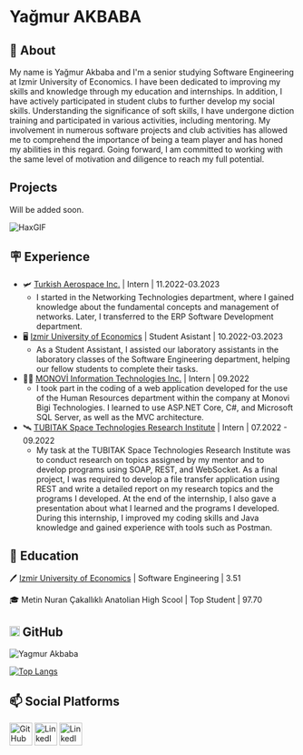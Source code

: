 # Yağmur AKBABA

## 📜 About

My name is Yağmur Akbaba and I'm a senior studying Software Engineering at Izmir University of Economics. I have been dedicated to improving my skills and knowledge through my education and internships. In addition, I have actively participated in student clubs to further develop my social skills. Understanding the significance of soft skills, I have undergone diction training and participated in various activities, including mentoring. My involvement in numerous software projects and club activities has allowed me to comprehend the importance of being a team player and has honed my abilities in this regard. Going forward, I am committed to working with the same level of motivation and diligence to reach my full potential.


## Projects
Will be added soon.

![HaxGIF](https://user-images.githubusercontent.com/81877857/235271147-89a83d37-f99e-4eff-8bc4-5447175a2613.gif)


## 🪧 Experience
* 🛩️ [Turkish Aerospace Inc.](https://www.tusas.com/en) | Intern | 11.2022-03.2023
    * I started in the Networking Technologies department, where I gained knowledge about the fundamental concepts and management of networks. Later, I transferred to the ERP Software Development department.
* 🖥️ [Izmir University of Economics](https://www.ieu.edu.tr/en) | Student Asistant | 10.2022-03.2023
    * As a Student Assistant, I assisted our laboratory assistants in the laboratory classes of the Software Engineering department, helping our fellow students to complete their tasks.
* 👩‍💻 [MONOVİ Information Technologies Inc.](https://monovi.com.tr/) | Intern | 09.2022
    * I took part in the coding of a web application developed for the use of the Human Resources department within the company at Monovi Bigi Technologies. I learned to use ASP.NET Core, C#, and Microsoft SQL Server, as well as the MVC architecture.
* 🛰️ [TUBITAK Space Technologies Research Institute](https://uzay.tubitak.gov.tr/en) | Intern | 07.2022 - 09.2022
    * My task at the TUBITAK Space Technologies Research Institute was to conduct research on topics assigned by my mentor and to develop programs using SOAP, REST, and WebSocket. As a final project, I was required to develop a file transfer application using REST and write a detailed report on my research topics and the programs I developed. At the end of the internship, I also gave a presentation about what I learned and the programs I developed. During this internship, I improved my coding skills and Java knowledge and gained experience with tools such as Postman.

## 📖 Education
🖊️ [Izmir University of Economics](https://www.ieu.edu.tr/en) | Software Engineering | 3.51


🎓 Metin Nuran Çakallıklı Anatolian High Scool | Top Student | 97.70


## <a href="https://github.com/"><img src="https://github.githubassets.com/images/modules/logos_page/GitHub-Mark.png" alt="GitHub logo" width="18"></a>  GitHub


![Yagmur Akbaba](https://github-readme-stats.vercel.app/api?username=YagmurAkbaba&show_icons=true&theme=chartreuse-dark&bg_color=00000000)


[![Top Langs](https://github-readme-stats.vercel.app/api/top-langs/?username=YagmurAkbaba&langs_count=10&show_icons=true&theme=chartreuse-dark&bg_color=00000000&layout=compact)](https://github.com/YagmurAkbaba/github-readme-stats)



## 📫 Social Platforms
<!---->

 <a style="bg-color:white" href="https://github.com/YagmurAkbaba"><img src="https://www.vectorlogo.zone/logos/github/github-icon.svg" alt="GitHub logo" width="40" ></a> 
 <a href="https://www.linkedin.com/in/yagmur-akbaba/" target="_blank"><img src="https://www.vectorlogo.zone/logos/linkedin/linkedin-tile.svg" alt="LinkedIn" width="40"><href></a>
   <a href="https://www.youtube.com/@done____" target="_blank"><img src="https://www.vectorlogo.zone/logos/youtube/youtube-icon.svg" alt="LinkedIn" width="40"><href></a> 
 
<!---->

